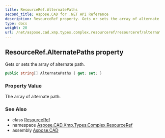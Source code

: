 ```yaml
---
title: ResourceRef.AlternatePaths
second_title: Aspose.CAD for .NET API Reference
description: ResourceRef property. Gets or sets the array of alternate path
type: docs
weight: 20
url: /net/aspose.cad.xmp.types.complex.resourceref/resourceref/alternatepaths/
---
```

## ResourceRef.AlternatePaths property

Gets or sets the array of alternate path.

```csharp
public string[] AlternatePaths { get; set; }
```

### Property Value

The array of alternate path.

### See Also

* class [ResourceRef](../)
* namespace [Aspose.CAD.Xmp.Types.Complex.ResourceRef](../../../aspose.cad.xmp.types.complex.resourceref/)
* assembly [Aspose.CAD](../../../)


